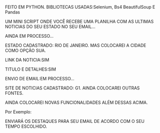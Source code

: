 FEITO EM PYTHON.
BIBLIOTECAS USADAS:Selenium, Bs4 BeautifulSoup E Pandas

UM MINI SCRIPT ONDE VOCÊ RECEBE UMA PLANILHA COM AS ULTIMAS NOTICIAS DO SEU ESTADO NO SEU EMAIL...

AINDA EM PROCESSO...

ESTADO CADASTRADO: RIO DE JANEIRO. MAS COLOCAREI A CIDADE COMO OPÇÃO SUA.

LINK DA NOTICIA:SIM

TITULO E DETALHES:SIM

ENVIO DE EMAIL:EM PROCESSO...

SITE DE NOTICIAS CADASTRADO: G1. AINDA COLOCAREI OUTRAS FONTES.

AINDA COLOCAREI NOVAS FUNCIONALIDADES ALÉM DESSAS ACIMA.

Por Exemplo:

ENVIARÁ OS DESTAQUES PARA SEU EMAIL DE ACORDO COM O SEU TEMPO ESCOLHIDO.
